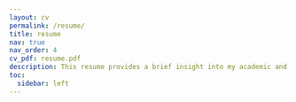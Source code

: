 ```yaml
---
layout: cv
permalink: /resume/
title: resume
nav: true
nav_order: 4
cv_pdf: resume.pdf
description: This resume provides a brief insight into my academic and professional career so far. Feel free to reach out to discuss more!
toc:
  sidebar: left
---
```

